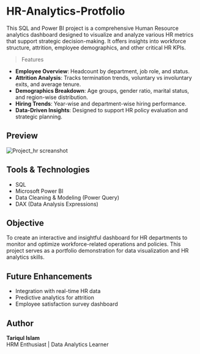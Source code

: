 # HR-Analytics-Protfolio

This SQL and Power BI project is a comprehensive Human Resource analytics dashboard designed to visualize and analyze various HR metrics that support strategic decision-making. It offers insights into workforce structure, attrition, employee demographics, and other critical HR KPIs.

> Features

- **Employee Overview**: Headcount by department,
job role, and status.
- **Attrition Analysis**: Tracks termination trends, voluntary vs involuntary exits, and average tenure.
- **Demographics Breakdown**: Age groups, gender ratio, marital status, and region-wise distribution.
- **Hiring Trends**: Year-wise and department-wise hiring performance.
- **Data-Driven Insights**: Designed to support HR policy evaluation and strategic planning.
##  Preview

 ![Project_hr screanshot](https://github.com/user-attachments/assets/c416309d-1de5-4e3a-bc83-c55b4eb6ea12)

## Tools & Technologies
- SQL
- Microsoft Power BI
- Data Cleaning & Modeling (Power Query)
- DAX (Data Analysis Expressions)

## Objective

To create an interactive and insightful dashboard for HR departments to monitor and optimize workforce-related operations and policies. This project serves as a portfolio demonstration for data visualization and HR analytics skills.



##  Future Enhancements

- Integration with real-time HR data 
- Predictive analytics for attrition
- Employee satisfaction survey dashboard

##  Author

**Tariqul Islam**  
HRM Enthusiast | Data Analytics Learner  


